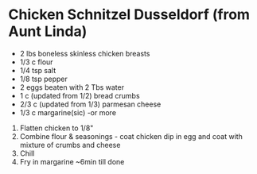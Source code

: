 Chicken Schnitzel Dusseldorf  (from Aunt Linda)
===============================================
- 2 lbs boneless skinless chicken breasts
- 1/3 c flour
- 1/4 tsp salt
- 1/8 tsp pepper
- 2 eggs beaten with 2 Tbs water
- 1 c (updated from 1/2) bread crumbs
- 2/3 c (updated from 1/3) parmesan cheese
- 1/3 c margarine(sic) -or more

1. Flatten chicken to 1/8"
2. Combine flour & seasonings - coat chicken dip in egg and coat with mixture of crumbs and cheese
3. Chill
4. Fry in margarine ~6min till done

